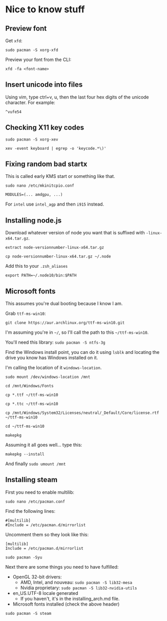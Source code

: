 # Nice to know stuff

## Preview font

Get `xfd`:

`sudo pacman -S xorg-xfd`

Preview your font from the CLI:

`xfd -fa <font-name>`

## Insert unicode into files

Using vim, type ctrl+v, u, then the last four hex digits of the unicode character. For example:

`^vufe54`

## Checking X11 key codes

`sudo pacman -S xorg-xev`

`xev -event keyboard | egrep -o 'keycode.*\)'`

## Fixing random bad startx

This is called early KMS start or something like that.

`sudo nano /etc/mkinitcpio.conf`

```
MODULES=(... amdgpu, ...)
```

For `intel` use `intel_agp` and then `i915` instead.

## Installing node.js

Download whatever version of node you want that is suffixed with `-linux-x64.tar.gz`.

`extract node-versionnumber-linux-x64.tar.gz`

`cp node-versionnumber-linux-x64.tar.gz ~/.node`

Add this to your `.zsh_aliases`

```
export PATH=~/.node10/bin:$PATH
```

## Microsoft fonts

This assumes you're dual booting because I know I am.

Grab `ttf-ms-win10`:

`git clone https://aur.archlinux.org/ttf-ms-win10.git`

I'm assuming you're in `~/`, so I'll call the path to this `~/ttf-ms-win10`.

You'll need this library: `sudo pacman -S ntfs-3g`

Find the Windows install point, you can do it using `lsblk` and locating the drive you know has Windows installed on it.

I'm calling the location of it `windows-location`.

`sudo mount /dev/windows-location /mnt`

`cd /mnt/Windows/Fonts`

`cp *.ttf ~/ttf-ms-win10`

`cp *.ttc ~/ttf-ms-win10`

`cp /mnt/Windows/System32/Licenses/neutral/_Default/Core/license.rtf ~/ttf-ms-win10`

`cd ~/ttf-ms-win10`

`makepkg`

Assuming it all goes well... type this:

`makepkg --install`

And finally `sudo umount /mnt`

## Installing steam

First you need to enable multilib:

`sudo nano /etc/pacman.conf`

Find the following lines:

```
#[multilib]
#Include = /etc/pacman.d/mirrorlist
```

Uncomment them so they look like this:

```
[multilib]
Include = /etc/pacman.d/mirrorlist
```

`sudo pacman -Syu`

Next there are some things you need to have fulfilled:

* OpenGL 32-bit drivers:
    * AMD, Intel, and nouveau: `sudo pacman -S lib32-mesa`
    * Nvidia proprietary: `sudo pacman -S lib32-nvidia-utils`
* en_US.UTF-8 locale generated
    * If you haven't, it's in the installing_arch.md file.
* Microsoft fonts installed (check the above header)

`sudo pacman -S steam`
